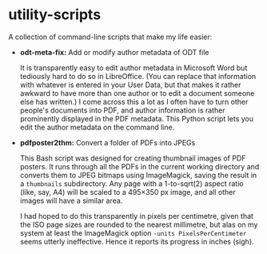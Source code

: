 # utility-scripts

A collection of command-line scripts that make my life easier:

  * **odt-meta-fix:** Add or modify author metadata of ODT file

    It is transparently easy to edit author metadata in Microsoft Word but
    tediously hard to do so in LibreOffice. (You can replace that information
    with whatever is entered in your User Data, but that makes it rather awkward
    to have more than one author or to edit a document someone else has
    written.) I come across this a lot as I often have to turn other people's
    documents into PDF, and author information is rather prominently displayed
    in the PDF metadata. This Python script lets you edit the author metadata on
    the command line.

  * **pdfposter2thm:** Convert a folder of PDFs into JPEGs

    This Bash script was designed for creating thumbnail images of PDF posters.
    It runs through all the PDFs in the current working directory and converts
    them to JPEG bitmaps using ImageMagick, saving the result in a `thumbnails`
    subdirectory. Any page with a 1-to-sqrt(2) aspect ratio (like, say, A4) will
    be scaled to a 495×350 px image, and all other images will have a similar
    area.

    I had hoped to do this transparently in pixels per centimetre, given that
    the ISO page sizes are rounded to the nearest millimetre, but alas on my
    system at least the ImageMagick option `-units PixelsPerCentimeter` seems
    utterly ineffective. Hence it reports its progress in inches (sigh).
